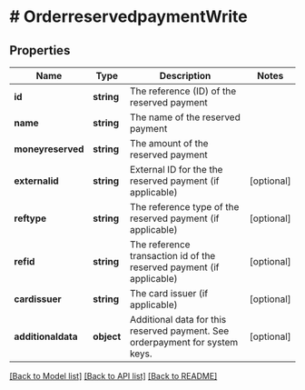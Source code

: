 # # OrderreservedpaymentWrite

## Properties

Name | Type | Description | Notes
------------ | ------------- | ------------- | -------------
**id** | **string** | The reference (ID) of the reserved payment |
**name** | **string** | The name of the reserved payment |
**moneyreserved** | **string** | The amount of the reserved payment |
**externalid** | **string** | External ID for the the reserved payment (if applicable) | [optional]
**reftype** | **string** | The reference type of the reserved payment (if applicable) | [optional]
**refid** | **string** | The reference transaction id of the reserved payment (if applicable) | [optional]
**cardissuer** | **string** | The card issuer (if applicable) | [optional]
**additionaldata** | **object** | Additional data for this reserved payment. See orderpayment for system keys. | [optional]

[[Back to Model list]](../../README.md#models) [[Back to API list]](../../README.md#endpoints) [[Back to README]](../../README.md)
